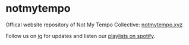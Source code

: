# notmytempo

Offical website repository of Not My Tempo Collective: [notmytempo.xyz](http://notmytempo.xyz)

Follow us on [ig](https://www.instagram.com/notmytempocollective/) for updates and listen our [playlists on spotify](https://open.spotify.com/user/glavjkevg99kdx01hamnrqu4w).
